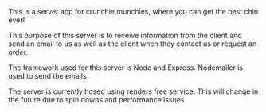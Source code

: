 This is a server app for crunchie munchies, where you can get the best chin ever!

This purpose of this server is to receive information from the client and send an email to us as well as the client when they contact us or request an order. 

The framework used for this server is Node and Express. Nodemailer is used to send the emails

The server is currently hosed using renders free service. This will change in the future due to spin downs and performance issues 
